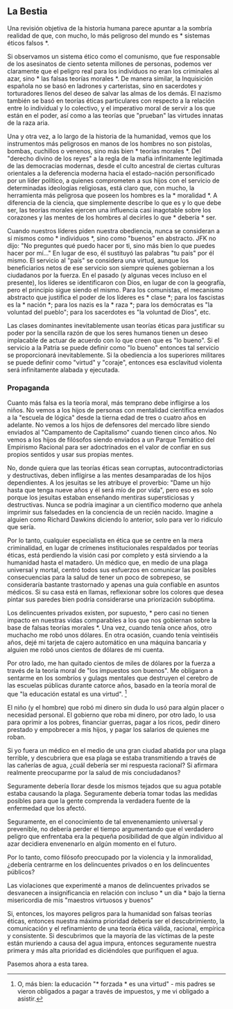 ## La Bestia

Una revisión objetiva de la historia humana parece apuntar a la sombría realidad de que, con mucho, lo más peligroso del mundo es * sistemas éticos falsos *.

Si observamos un sistema ético como el comunismo, que fue responsable de los asesinatos de ciento setenta millones de personas, podemos ver claramente que el peligro real para los individuos no eran los criminales al azar, sino * las falsas teorías morales *. De manera similar, la Inquisición española no se basó en ladrones y carteristas, sino en sacerdotes y torturadores llenos del deseo de salvar las almas de los demás. El nazismo también se basó en teorías éticas particulares con respecto a la relación entre lo individual y lo colectivo, y el imperativo moral de servir a los que están en el poder, así como a las teorías que "prueban" las virtudes innatas de la raza aria.

Una y otra vez, a lo largo de la historia de la humanidad, vemos que los instrumentos más peligrosos en manos de los hombres no son pistolas, bombas, cuchillos o venenos, sino más bien * teorías morales *. Del "derecho divino de los reyes" a la regla de la mafia infinitamente legitimada de las democracias modernas, desde el culto ancestral de ciertas culturas orientales a la deferencia moderna hacia el estado-nación personificado por un líder político, a quienes comprometen a sus hijos con el servicio de determinadas ideologías religiosas, está claro que, con mucho, la herramienta más peligrosa que poseen los hombres es la * moralidad *. A diferencia de la ciencia, que simplemente describe lo que es y lo que debe ser, las teorías morales ejercen una influencia casi inagotable sobre los corazones y las mentes de los hombres al decirles lo que * debería * ser.

Cuando nuestros líderes piden nuestra obediencia, nunca se consideran a sí mismos como * individuos *, sino como "buenos" en abstracto. JFK no dijo: "No preguntes qué puedo hacer por ti, sino más bien lo que puedes hacer por mí..." En lugar de eso, él sustituyó las palabras "tu país" por él mismo. El servicio al "país" se considera una virtud, aunque los beneficiarios netos de ese servicio son siempre quienes gobiernan a los ciudadanos por la fuerza. En el pasado (y algunas veces incluso en el presente), los líderes se identificaron con Dios, en lugar de con la geografía, pero el principio sigue siendo el mismo. Para los comunistas, el mecanismo abstracto que justifica el poder de los líderes es * clase *; para los fascistas es la * nación *; para los nazis es la * raza *; para los demócratas es "la voluntad del pueblo"; para los sacerdotes es "la voluntad de Dios", etc.

Las clases dominantes inevitablemente usan teorías éticas para justificar su poder por la sencilla razón de que los seres humanos tienen un deseo implacable de actuar de acuerdo con lo que creen que es "lo bueno". Si el servicio a la Patria se puede definir como "lo bueno" entonces tal servicio se proporcionará inevitablemente. Si la obediencia a los superiores militares se puede definir como "virtud" y "coraje", entonces esa esclavitud violenta será infinitamente alabada y ejecutada.

### Propaganda

Cuanto más falsa es la teoría moral, más temprano debe infligirse a los niños. No vemos a los hijos de personas con mentalidad científica enviados a la "escuela de lógica" desde la tierna edad de tres o cuatro años en adelante. No vemos a los hijos de defensores del mercado libre siendo enviados al "Campamento de Capitalismo" cuando tienen cinco años. No vemos a los hijos de filósofos siendo enviados a un Parque Temático del Empirismo Racional para ser adoctrinados en el valor de confiar en sus propios sentidos y usar sus propias mentes.

No, donde quiera que las teorías éticas sean corruptas, autocontradictorias y destructivas, deben infligirse a las mentes desamparadas de los hijos dependientes. A los jesuitas se les atribuye el proverbio: "Dame un hijo hasta que tenga nueve años y él será mío de por vida", pero eso es solo porque los jesuitas estaban enseñando mentiras supersticiosas y destructivas. Nunca se podría imaginar a un científico moderno que anhela imprimir sus falsedades en la conciencia de un recién nacido. Imagine a alguien como Richard Dawkins diciendo lo anterior, solo para ver lo ridículo que sería.

Por lo tanto, cualquier especialista en ética que se centre en la mera criminalidad, en lugar de crímenes institucionales respaldados por teorías éticas, está perdiendo la visión casi por completo y está sirviendo a la humanidad hasta el matadero. Un médico que, en medio de una plaga universal y mortal, centró todos sus esfuerzos en comunicar las posibles consecuencias para la salud de tener un poco de sobrepeso, se consideraría bastante trastornado y apenas una guía confiable en asuntos médicos. Si su casa está en llamas, reflexionar sobre los colores que desea pintar sus paredes bien podría considerarse una priorización subóptima.

Los delincuentes privados existen, por supuesto, * pero casi no tienen impacto en nuestras vidas comparables a los que nos gobiernan sobre la base de falsas teorías morales *. Una vez, cuando tenía once años, otro muchacho me robó unos dólares. En otra ocasión, cuando tenía veintiséis años, dejé mi tarjeta de cajero automático en una máquina bancaria y alguien me robó unos cientos de dólares de mi cuenta.

Por otro lado, me han quitado cientos de miles de dólares por la fuerza a través de la teoría moral de "los impuestos son buenos". Me obligaron a sentarme en los sombríos y gulags mentales que destruyen el cerebro de las escuelas públicas durante catorce años, basado en la teoría moral de que "la educación estatal es una virtud". [^12]

El niño (y el hombre) que robó mi dinero sin duda lo usó para algún placer o necesidad personal. El gobierno que roba mi dinero, por otro lado, lo usa para oprimir a los pobres, financiar guerras, pagar a los ricos, pedir dinero prestado y empobrecer a mis hijos, y pagar los salarios de quienes me roban.

Si yo fuera un médico en el medio de una gran ciudad abatida por una plaga terrible, y descubriera que esa plaga se estaba transmitiendo a través de las cañerías de agua, ¿cuál debería ser mi respuesta racional? Si afirmara realmente preocuparme por la salud de mis conciudadanos?

Seguramente debería llorar desde los mismos tejados que su agua potable estaba causando la plaga. Seguramente debería tomar todas las medidas posibles para que la gente comprenda la verdadera fuente de la enfermedad que los afectó.

Seguramente, en el conocimiento de tal envenenamiento universal y prevenible, no debería perder el tiempo argumentando que el verdadero peligro que enfrentaba era la pequeña posibilidad de que algún individuo al azar decidiera envenenarlo en algún momento en el futuro.

Por lo tanto, como filósofo preocupado por la violencia y la inmoralidad, ¿debería centrarme en los delincuentes privados o en los delincuentes públicos?

Las violaciones que experimenté a manos de delincuentes privados se desvanecen a insignificancia en relación con incluso * un día * bajo la tierna misericordia de mis "maestros virtuosos y buenos"

Si, entonces, los mayores peligros para la humanidad son falsas teorías éticas, entonces nuestra máxima prioridad debería ser el descubrimiento, la comunicación y el refinamiento de una teoría ética válida, racional, empírica y consistente. Si descubrimos que la mayoría de las víctimas de la peste están muriendo a causa del agua impura, entonces seguramente nuestra primera y más alta prioridad es diciéndoles que purifiquen el agua.

Pasemos ahora a esta tarea.

[^12]: O, más bien: la educación "* forzada * es una virtud" - mis padres se vieron obligados a pagar a través de impuestos, y me vi obligado a asistir.
